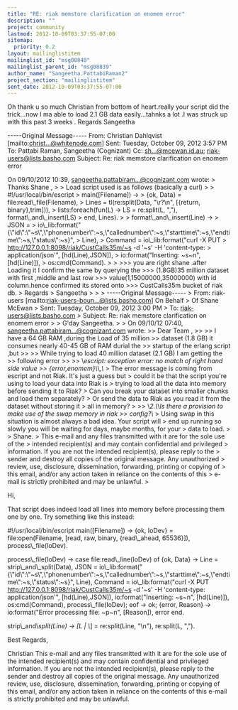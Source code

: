 ```yaml
---
title: "RE: riak memstore clarification on enomem error"
description: ""
project: community
lastmod: 2012-10-09T03:37:55-07:00
sitemap:
  priority: 0.2
layout: mailinglistitem
mailinglist_id: "msg08840"
mailinglist_parent_id: "msg08839"
author_name: "Sangeetha.PattabiRaman2"
project_section: "mailinglistitem"
sent_date: 2012-10-09T03:37:55-07:00
---
```



Oh thank u so much Christian from bottom of heart.really your script did the 
trick...now I ma able to load 2.1 GB data easily...tahnks a lot .I was struck 
up with this past 3 weeks .
Regards
Sangeetha

-----Original Message-----
From: Christian Dahlqvist [mailto:christ...@whitenode.com]
Sent: Tuesday, October 09, 2012 3:57 PM
To: Pattabi Raman, Sangeetha (Cognizant)
Cc: sh...@mcewan.id.au; riak-users@lists.basho.com
Subject: Re: riak memstore clarification on enomem error

On 09/10/2012 10:39, sangeetha.pattabiram...@cognizant.com wrote:
&gt; Thanks Shane ,
&gt;
&gt; Load script used is as follows (basically a curl)
&gt;
&gt; #!/usr/local/bin/escript
&gt; main([Filename]) -&gt;
&gt; {ok, Data} = file:read\\_file(Filename),
&gt; Lines = tl(re:split(Data, "\\r?\\n", [{return, binary},trim])),
&gt; lists:foreach(fun(L) -&gt; LS = re:split(L, ","), format\\_and\\_insert(LS) 
&gt; end, Lines).
&gt;
&gt; format\\_and\\_insert(Line) -&gt;
&gt; JSON = 
&gt; io\\_lib:format("{\\"id\\":\\"~s\\",\\"phonenumber\\":~s,\\"callednumber\\":~s,\\"starttime\\":~s,\\"endtime\\":~s,\\"status\\":~s}",
&gt; Line),
&gt; Command = io\\_lib:format("curl -X PUT 
&gt; http://127.0.0.1:8098/riak/CustCalls35m/~s -d '~s' -H 'content-type: 
&gt; application/json'", [hd(Line),JSON]),
&gt; io:format("Inserting: ~s~n", [hd(Line)]),
&gt; os:cmd(Command).
&gt;
&gt;
&gt;&gt;&gt; you are right shane .after Loading it I confirm the same by querying the 
&gt;&gt;&gt; (1.8GB)35 million dataset with first ,middle and last row 
&gt;&gt;&gt; value(1,15000000,35000000) with id column.hence confirmed its stored onto 
&gt;&gt;&gt; CustCalls35m bucket of riak db.
&gt; Regards
&gt; Sangeetha
&gt;
&gt;
&gt; -----Original Message-----
&gt; From: riak-users [mailto:riak-users-boun...@lists.basho.com] On Behalf
&gt; Of Shane McEwan
&gt; Sent: Tuesday, October 09, 2012 3:00 PM
&gt; To: riak-users@lists.basho.com
&gt; Subject: Re: riak memstore clarification on enomem error
&gt;
&gt; G'day Sangeetha.
&gt;
&gt; On 09/10/12 07:40, sangeetha.pattabiram...@cognizant.com wrote:
&gt;&gt; Dear Team ,
&gt;&gt;
&gt;&gt; I have a 64 GB RAM ,during the Load of 35 million
&gt;&gt; dataset (1.8 GB) it consumes nearly 40-45 GB of RAM durial the
&gt;&gt; startup of the erlang script ,but
&gt;&gt;
&gt;&gt; While trying to load 40 million dataset (2.1 GB) I am getting the
&gt;&gt; following error
&gt;&gt;
&gt;&gt; \\*escript: exception error: no match of right hand side value
&gt;&gt; {error,enomem}\\*\\*,\\*
&gt; The error message is coming from escript and not Riak. It's just a guess but 
&gt; could it be that the script you're using to load your data into Riak is 
&gt; trying to load all the data into memory before sending it to Riak?
&gt; Can you break your dataset into smaller chunks and load them separately?
&gt; Or send the data to Riak as you read it from the dataset without storing it 
&gt; all in memory?
&gt;
&gt;&gt; \\*2.\\*\\*Is there a provision to make use of the swap memory in riak
&gt;&gt; config?\\*
&gt; Using swap in this situation is almost always a bad idea. Your script will 
&gt; end up running so slowly you will be waiting for days, maybe months, for your 
&gt; data to load.
&gt;
&gt; Shane.
&gt;
 This e-mail and any files transmitted with it are for the sole use of the 
&gt; intended recipient(s) and may contain confidential and privileged 
&gt; information. If you are not the intended recipient(s), please reply to the 
&gt; sender and destroy all copies of the original message. Any unauthorized 
&gt; review, use, disclosure, dissemination, forwarding, printing or copying of 
&gt; this email, and/or any action taken in reliance on the contents of this 
&gt; e-mail is strictly prohibited and may be unlawful.
&gt;

Hi,

That script does indeed load all lines into memory before processing them one 
by one. Try something like this instead:

#!/usr/local/bin/escript
main([Filename]) -&gt;
 {ok, IoDev} = file:open(Filename, [read, raw, binary, {read\\_ahead, 
65536}]),
 process\\_file(IoDev).

process\\_file(IoDev) -&gt;
 case file:read\\_line(IoDev) of
 {ok, Data} -&gt;
 Line = strip\\_and\\_split(Data),
 JSON =
io\\_lib:format("{\\"id\\":\\"~s\\",\\"phonenumber\\":~s,\\"callednumber\\":~s,\\"starttime\\":~s,\\"endtime\\":~s,\\"status\\":~s}",
Line),
 Command = io\\_lib:format("curl -X PUT 
http://127.0.0.1:8098/riak/CustCalls35m/~s -d '~s' -H 'content-type:
application/json'", [hd(Line),JSON]),
 io:format("Inserting: ~s~n", [hd(Line)]),
 os:cmd(Command),
 process\\_file(IoDev);
 eof -&gt;
 ok;
 {error, Reason} -&gt;
 io:format("Error processing file: ~p~n", [Reason]),
 error
 end.

strip\\_and\\_split(Line) -&gt;
 [L | \\_] = re:split(Line, "\\n"),
 re:split(L, ",").


Best Regards,

Christian
This e-mail and any files transmitted with it are for the sole use of the 
intended recipient(s) and may contain confidential and privileged information. 
If you are not the intended recipient(s), please reply to the sender and 
destroy all copies of the original message. Any unauthorized review, use, 
disclosure, dissemination, forwarding, printing or copying of this email, 
and/or any action taken in reliance on the contents of this e-mail is strictly 
prohibited and may be unlawful.

